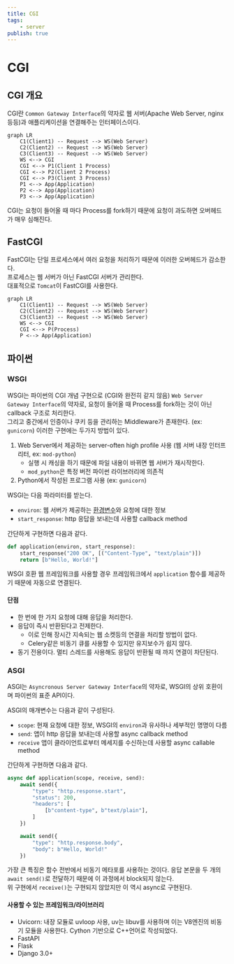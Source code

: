 ```yaml
---
title: CGI
tags:
    - server
publish: true
---
```


# CGI

## CGI 개요

CGI란 `Common Gateway Interface`의 약자로 웹 서버(Apache Web Server, nginx 등등)과 애플리케이션을 연결해주는 인터페이스이다.

```mermaid
graph LR
    C1(Client1) -- Request --> WS(Web Server)
    C2(Client2) -- Request --> WS(Web Server)
    C3(Client3) -- Request --> WS(Web Server)
    WS <--> CGI
    CGI <--> P1(Client 1 Process)
    CGI <--> P2(Client 2 Process)
    CGI <--> P3(Client 3 Process)
    P1 <--> App(Application)
    P2 <--> App(Application)
    P3 <--> App(Application)
```

CGI는 요청이 들어올 때 마다 Process를 fork하기 때문에 요청이 과도하면 오버헤드가 매우 심해진다.

## FastCGI

FastCGI는 단일 프로세스에서 여러 요청을 처리하기 때문에 이러한 오버헤드가 감소한다.  
프로세스는 웹 서버가 아닌 FastCGI 서버가 관리한다.  
대표적으로 `Tomcat`이 FastCGI를 사용한다.

```mermaid
graph LR
    C1(Client1) -- Request --> WS(Web Server)
    C2(Client2) -- Request --> WS(Web Server)
    C3(Client3) -- Request --> WS(Web Server)
    WS <--> CGI
    CGI <--> P(Process)
    P <--> App(Application)
```

## 파이썬

### WSGI

WSGI는 파이썬의 CGI 개념 구현으로 (CGI와 완전히 같지 않음) `Web Server Gateway Interface`의 약자로, 요청이 들어올 때 Process를 fork하는 것이 아닌 callback 구조로 처리한다.  
그리고 중간에서 인증이나 쿠키 등을 관리하는 Middleware가 존재한다. (ex: `gunicorn`)
이러한 구현에는 두가지 방법이 있다.

1. Web Server에서 제공하는 server-often high profile 사용 (웹 서버 내장 인터프리터, ex: `mod-python`)
   - 실행 시 캐싱을 하기 때문에 파일 내용이 바뀌면 웹 서버가 재시작한다.
   - `mod_python`은 특정 버전 파이썬 라이브러리에 의존적
2. Python에서 작성된 프로그램 사용 (ex: `gunicorn`)

WSGI는 다음 파라미터를 받는다.

- `environ`: 웹 서버가 제공하는 [환경변수](https://peps.python.org/pep-0333/#environ-variables)와 요청에 대한 정보
- `start_response`: http 응답을 보내는데 사용할 callback method

간단하게 구현하면 다음과 같다.

```python
def application(environ, start_response):
    start_response("200 OK", [("Content-Type", "text/plain")])
    return [b"Hello, World!"]
```

WSGI 호환 웹 프레임워크를 사용할 경우 프레임워크에서 `application` 함수를 제공하기 때문에 자동으로 연결된다.

#### 단점

- 한 번에 한 가지 요청에 대해 응답을 처리한다.
- 응답이 즉시 반환된다고 전제한다.
  - 이로 인해 장시간 지속되는 웹 소켓등의 연결을 처리할 방법이 없다.
  - Celery같은 비동기 큐를 사용할 수 있지만 유지보수가 쉽지 않다.
- 동기 전용이다. 멀티 스레드를 사용해도 응답이 반환될 때 까지 연결이 차단된다.

### ASGI

ASGI는 `Asyncronous Server Gateway Interface`의 약자로, WSGI의 상위 호환이며 파이썬의 표준 API이다.

ASGI의 매개변수는 다음과 같이 구성된다.

- `scope`: 현재 요청에 대한 정보, WSGI의 `environ`과 유사하나 세부적인 명명이 다름
- `send`: 앱이 http 응답을 보내는데 사용할 async callback method
- `receive` 앱이 클라이언트로부터 메세지를 수신하는데 사용할 async callable method

간단하게 구현하면 다음과 같다.

```python
async def application(scope, receive, send):
    await send({
        "type": "http.response.start",
        "status": 200,
        "headers": [
            [b"content-type", b"text/plain"],
        ]
    })

    await send({
        "type": "http.response.body",
        "body": b"Hello, World!"
    })
```

가장 큰 특징은 함수 전반에서 비동기 메타포를 사용하는 것이다. 응답 본문을 두 개의 `await send()`로 전달하기 때문에 이 과정에서 block되지 않는다.  
위 구현에서 `receive()`는 구현되지 않았지만 이 역시 async로 구현된다.

#### 사용할 수 있는 프레임워크/라이브러리

- Uvicorn: 내장 모듈로 uvloop 사용, uv는 libuv를 사용하며 이는 V8엔진의 비동기 모듈을 사용한다. Cython 기반으로 C++언어로 작성되었다.
- FastAPI
- Flask
- Django 3.0+
